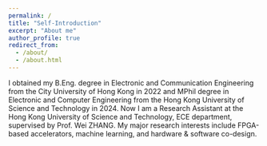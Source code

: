 ```yaml
---
permalink: /
title: "Self-Introduction"
excerpt: "About me"
author_profile: true
redirect_from: 
  - /about/
  - /about.html
---
```


I obtained my B.Eng. degree in Electronic and Communication Engineering from the City University of Hong Kong in 2022 and MPhil degree in Electronic and Computer Engineering from the Hong Kong University of Science and Technology in 2024. Now I am a Research Assistant at the Hong Kong University of Science and Technology, ECE department, supervised by Prof. Wei ZHANG. My major research interests include FPGA-based accelerators, machine learning, and hardware & software co-design.  
